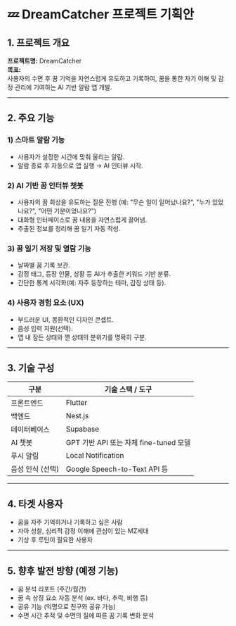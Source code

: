# 💤 DreamCatcher 프로젝트 기획안

## 1. 프로젝트 개요

**프로젝트명:** DreamCatcher  
**목표:**  
사용자의 수면 후 꿈 기억을 자연스럽게 유도하고 기록하여, 꿈을 통한 자기 이해 및 감정 관리에 기여하는 AI 기반 알람 앱 개발.

---

## 2. 주요 기능

### 1) 스마트 알람 기능

- 사용자가 설정한 시간에 맞춰 울리는 알람.
- 알람 종료 후 자동으로 앱 실행 → AI 인터뷰 시작.

### 2) AI 기반 꿈 인터뷰 챗봇

- 사용자의 꿈 회상을 유도하는 질문 진행 (예: "무슨 일이 일어났나요?", "누가 있었나요?", "어떤 기분이었나요?")
- 대화형 인터페이스로 꿈 내용을 자연스럽게 끌어냄.
- 추출된 정보를 정리해 꿈 일기 자동 작성.

### 3) 꿈 일기 저장 및 열람 기능

- 날짜별 꿈 기록 보관.
- 감정 태그, 등장 인물, 상황 등 AI가 추출한 키워드 기반 분류.
- 간단한 통계 시각화(예: 자주 등장하는 테마, 감정 상태 등).

### 4) 사용자 경험 요소 (UX)

- 부드러운 UI, 몽환적인 디자인 콘셉트.
- 음성 입력 지원(선택).
- 앱 내 잠든 상태와 깬 상태의 분위기를 명확히 구분.

---

## 3. 기술 구성

| 구분             | 기술 스택 / 도구                       |
| ---------------- | -------------------------------------- |
| 프론트엔드       | Flutter                                |
| 백엔드           | Nest.js                                |
| 데이터베이스     | Supabase                               |
| AI 챗봇          | GPT 기반 API 또는 자체 fine-tuned 모델 |
| 푸시 알림        | Local Notification                     |
| 음성 인식 (선택) | Google Speech-to-Text API 등           |

---

## 4. 타겟 사용자

- 꿈을 자주 기억하거나 기록하고 싶은 사람
- 자아 성찰, 심리적 감정 이해에 관심이 있는 MZ세대
- 기상 후 루틴이 필요한 사용자

---

## 5. 향후 발전 방향 (예정 기능)

- 꿈 분석 리포트 (주간/월간)
- 꿈 속 상징 요소 자동 분석 (ex. 바다, 추락, 비행 등)
- 공유 기능 (익명으로 친구와 공유 가능)
- 수면 시간 추적 및 수면의 질에 따른 꿈 기록 변화 분석
